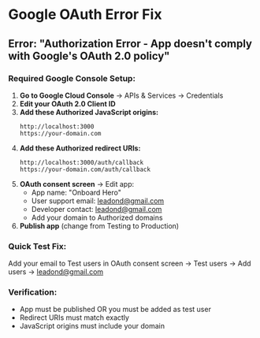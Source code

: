 # Google OAuth Error Fix

## Error: "Authorization Error - App doesn't comply with Google's OAuth 2.0 policy"

### Required Google Console Setup:

1. **Go to Google Cloud Console** → APIs & Services → Credentials
2. **Edit your OAuth 2.0 Client ID**
3. **Add these Authorized JavaScript origins:**
   ```
   http://localhost:3000
   https://your-domain.com
   ```
4. **Add these Authorized redirect URIs:**
   ```
   http://localhost:3000/auth/callback
   https://your-domain.com/auth/callback
   ```
5. **OAuth consent screen** → Edit app:
   - App name: "Onboard Hero"
   - User support email: leadond@gmail.com
   - Developer contact: leadond@gmail.com
   - Add your domain to Authorized domains
6. **Publish app** (change from Testing to Production)

### Quick Test Fix:
Add your email to Test users in OAuth consent screen → Test users → Add users → leadond@gmail.com

### Verification:
- App must be published OR you must be added as test user
- Redirect URIs must match exactly
- JavaScript origins must include your domain